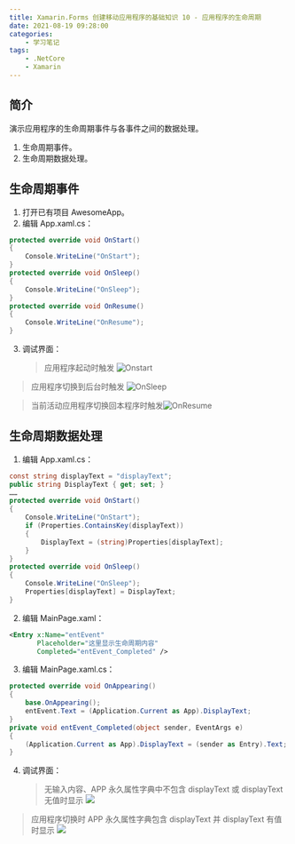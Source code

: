 ```yaml
---
title: Xamarin.Forms 创建移动应用程序的基础知识 10 - 应用程序的生命周期
date: 2021-08-19 09:28:00
categories:
	- 学习笔记
tags: 
	- .NetCore
	- Xamarin
---
```


## 简介

演示应用程序的生命周期事件与各事件之间的数据处理。

1.  生命周期事件。
2.  生命周期数据处理。

<!-- more -->

## 生命周期事件

1.  打开已有项目 AwesomeApp。
2.  编辑 App.xaml.cs：

```csharp
protected override void OnStart()
{
	Console.WriteLine("OnStart");
}
protected override void OnSleep()
{
	Console.WriteLine("OnSleep");
}
protected override void OnResume()
{
	Console.WriteLine("OnResume");
}
```

3.  调试界面：
    > 应用程序起动时触发
    > ![Onstart](https://img-blog.csdnimg.cn/20200309114151711.png)

> 应用程序切换到后台时触发
> ![OnSleep](https://img-blog.csdnimg.cn/20200309114647300.png)

> 当前活动应用程序切换回本程序时触发![OnResume](https://img-blog.csdnimg.cn/20200309115207278.png)

## 生命周期数据处理

1.  编辑 App.xaml.cs：

```csharp
const string displayText = "displayText";
public string DisplayText { get; set; }
……
protected override void OnStart()
{
	Console.WriteLine("OnStart");
	if (Properties.ContainsKey(displayText))
	{
		DisplayText = (string)Properties[displayText];
	}
}
protected override void OnSleep()
{
	Console.WriteLine("OnSleep");
	Properties[displayText] = DisplayText;
}
```

2.  编辑 MainPage.xaml：

```xml
<Entry x:Name="entEvent"
	   Placeholder="这里显示生命周期内容"
	   Completed="entEvent_Completed" />
```

3.  编辑 MainPage.xaml.cs：

```csharp
protected override void OnAppearing()
{
	base.OnAppearing();
	entEvent.Text = (Application.Current as App).DisplayText;
}
private void entEvent_Completed(object sender, EventArgs e)
{
	(Application.Current as App).DisplayText = (sender as Entry).Text;
}
```

4.  调试界面：
    > 无输入内容、APP 永久属性字典中不包含 displayText 或 displayText 无值时显示
    > ![](https://img-blog.csdnimg.cn/20200309121724339.png)

> 应用程序切换时 APP 永久属性字典包含 displayText 并 displayText 有值时显示
> ![](https://img-blog.csdnimg.cn/20200309124017490.png)
